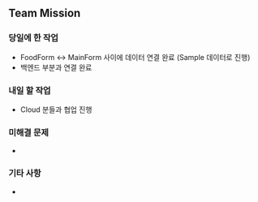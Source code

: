 ## Team Mission

### 당일에 한 작업
- FoodForm <-> MainForm 사이에 데이터 연결 완료 (Sample 데이터로 진행)
- 백엔드 부분과 연결 완료

### 내일 할 작업
- Cloud 분들과 협업 진행
  

### 미해결 문제
-

### 기타 사항
-

